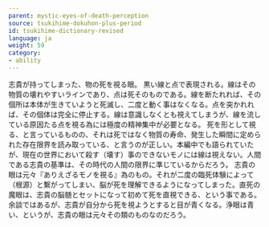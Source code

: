 ```yaml
---
parent: mystic-eyes-of-death-perception
source: tsukihime-dokuhon-plus-period
id: tsukihime-dictionary-revised
language: ja
weight: 59
category:
- ability
---
```


志貴が持ってしまった、物の死を視る眼。
黒い線と点で表現される。線はその物質の壊れやすいラインであり、点は死そのものである。線を断たれれば、その個所は本体が生きていようと死滅し、二度と動く事はなくなる。点を突かれれば、その個体は完全に停止する。線は意識しなくとも視えてしまうが、線を流している原因たる点を視る為には極度の精神集中が必要となる。
死を形として視る、と言っているものの、それは死ではなく物質の寿命、発生した瞬間に定められた存在限界を読み取っている、と言うのが正しい。本編中でも語られていたが、現在の世界において殺す（壊す）事のできないモノには線は視えない。人間である志貴の基準は、その時代の人間の限界に準じているからだろう。
志貴の眼は元々『ありえざるモノを視る』為のもの。それが二度の臨死体験によって（根源）と繫がってしまい、脳が死を理解できるようになってしまった。直死の魔眼は、志貴の脳髄とセットになって初めて死を直視できる、という事である。
余談ではあるが、志貴が自分から死を視ようとすると目が青くなる。浄眼は青い、というが、志貴の眼は元々その類のものなのだろう。
